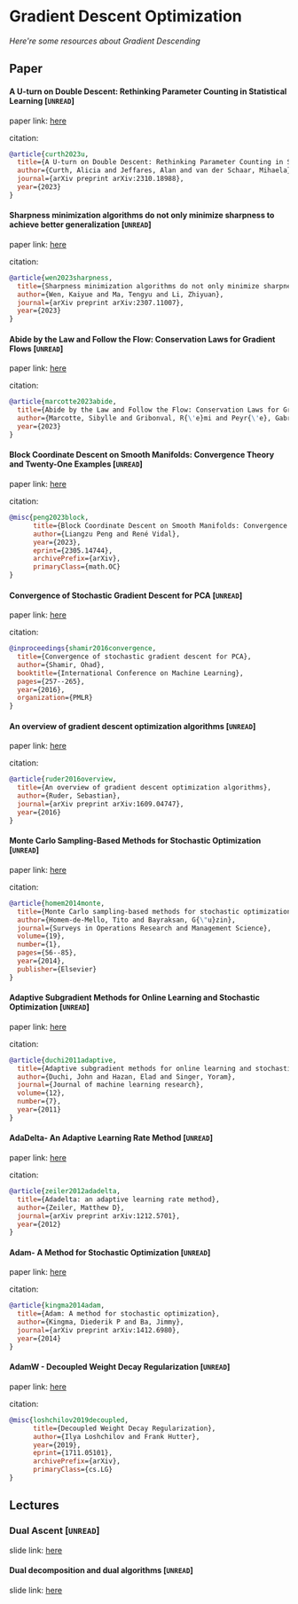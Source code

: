 # Gradient Descent Optimization
*Here're some resources about Gradient Descending*

## Paper

#### A U-turn on Double Descent: Rethinking Parameter Counting in Statistical Learning [`UNREAD`]

paper link: [here](https://arxiv.org/pdf/2310.18988)

citation: 
```bibtex
@article{curth2023u,
  title={A U-turn on Double Descent: Rethinking Parameter Counting in Statistical Learning},
  author={Curth, Alicia and Jeffares, Alan and van der Schaar, Mihaela},
  journal={arXiv preprint arXiv:2310.18988},
  year={2023}
}
```

#### Sharpness minimization algorithms do not only minimize sharpness to achieve better generalization [`UNREAD`]

paper link: [here](https://arxiv.org/pdf/2307.11007)

citation: 
```bibtex
@article{wen2023sharpness,
  title={Sharpness minimization algorithms do not only minimize sharpness to achieve better generalization},
  author={Wen, Kaiyue and Ma, Tengyu and Li, Zhiyuan},
  journal={arXiv preprint arXiv:2307.11007},
  year={2023}
}
```
    

#### Abide by the Law and Follow the Flow: Conservation Laws for Gradient Flows [`UNREAD`]

paper link: [here](https://inria.hal.science/hal-04150576/file/2307.00144.pdf)

citation: 
```bibtex
@article{marcotte2023abide,
  title={Abide by the Law and Follow the Flow: Conservation Laws for Gradient Flows},
  author={Marcotte, Sibylle and Gribonval, R{\'e}mi and Peyr{\'e}, Gabriel},
  year={2023}
}
```


#### Block Coordinate Descent on Smooth Manifolds: Convergence Theory and Twenty-One Examples [`UNREAD`]

paper link: [here](https://arxiv.org/pdf/2305.14744.pdf)

citation:
```bibtex
@misc{peng2023block,
      title={Block Coordinate Descent on Smooth Manifolds: Convergence Theory and Twenty-One Examples}, 
      author={Liangzu Peng and René Vidal},
      year={2023},
      eprint={2305.14744},
      archivePrefix={arXiv},
      primaryClass={math.OC}
}
```
    
#### Convergence of Stochastic Gradient Descent for PCA [`UNREAD`]

paper link: [here](http://proceedings.mlr.press/v48/shamirb16.pdf)

citation: 
```bibtex
@inproceedings{shamir2016convergence,
  title={Convergence of stochastic gradient descent for PCA},
  author={Shamir, Ohad},
  booktitle={International Conference on Machine Learning},
  pages={257--265},
  year={2016},
  organization={PMLR}
}
```


#### An overview of gradient descent optimization algorithms [`UNREAD`]

paper link: [here](https://arxiv.org/pdf/1609.04747)

citation: 
```bibtex
@article{ruder2016overview,
  title={An overview of gradient descent optimization algorithms},
  author={Ruder, Sebastian},
  journal={arXiv preprint arXiv:1609.04747},
  year={2016}
}
```

#### Monte Carlo Sampling-Based Methods for Stochastic Optimization [`UNREAD`]
paper link: [here](https://optimization-online.org/wp-content/uploads/2013/06/3920.pdf)

citation: 
```bibtex
@article{homem2014monte,
  title={Monte Carlo sampling-based methods for stochastic optimization},
  author={Homem-de-Mello, Tito and Bayraksan, G{\"u}zin},
  journal={Surveys in Operations Research and Management Science},
  volume={19},
  number={1},
  pages={56--85},
  year={2014},
  publisher={Elsevier}
}
```

#### Adaptive Subgradient Methods for Online Learning and Stochastic Optimization [`UNREAD`]
paper link: [here](https://www.jmlr.org/papers/volume12/duchi11a/duchi11a.pdf)

citation: 
```bibtex
@article{duchi2011adaptive,
  title={Adaptive subgradient methods for online learning and stochastic optimization.},
  author={Duchi, John and Hazan, Elad and Singer, Yoram},
  journal={Journal of machine learning research},
  volume={12},
  number={7},
  year={2011}
}
```

#### AdaDelta- An Adaptive Learning Rate Method [`UNREAD`]
paper link: [here](https://arxiv.org/pdf/1212.5701)

citation: 
```bibtex
@article{zeiler2012adadelta,
  title={Adadelta: an adaptive learning rate method},
  author={Zeiler, Matthew D},
  journal={arXiv preprint arXiv:1212.5701},
  year={2012}
}
```

#### Adam- A Method for Stochastic Optimization [`UNREAD`]
paper link: [here](https://arxiv.org/pdf/1412.6980.pdf%5D)

citation: 
```bibtex
@article{kingma2014adam,
  title={Adam: A method for stochastic optimization},
  author={Kingma, Diederik P and Ba, Jimmy},
  journal={arXiv preprint arXiv:1412.6980},
  year={2014}
}
```

#### AdamW - Decoupled Weight Decay Regularization [`UNREAD`]
paper link: [here](https://arxiv.org/pdf/1711.05101)

citation: 
```bibtex
@misc{loshchilov2019decoupled,
      title={Decoupled Weight Decay Regularization}, 
      author={Ilya Loshchilov and Frank Hutter},
      year={2019},
      eprint={1711.05101},
      archivePrefix={arXiv},
      primaryClass={cs.LG}
}
```


## Lectures

### Dual Ascent [`UNREAD`]

slide link: [here](https://www.stat.cmu.edu/~ryantibs/convexopt-F18/lectures/dual-ascent.pdf)

#### Dual decomposition and dual algorithms [`UNREAD`]

slide link: [here](https://class.ece.uw.edu/546/2016spr/lectures/dualdecomp.pdf)






